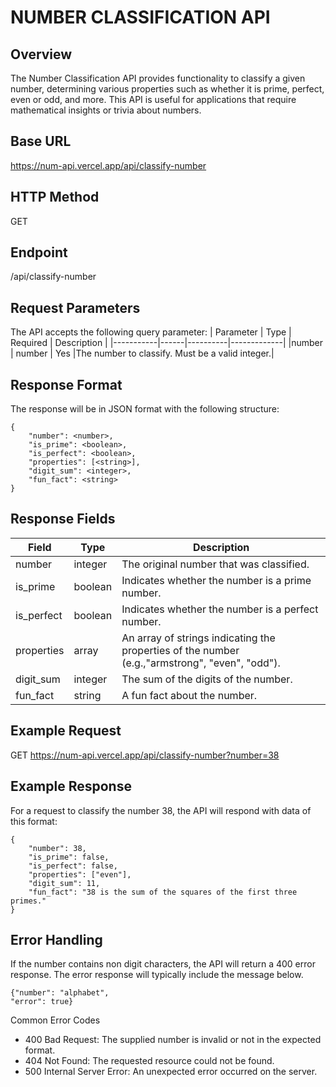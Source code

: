 # NUMBER CLASSIFICATION API

## Overview
The Number Classification API provides functionality to classify a given number, determining various properties such as whether it is prime, perfect, even or odd, and more. This API is useful for applications that require mathematical insights or trivia about numbers.

## Base URL
https://num-api.vercel.app/api/classify-number

## HTTP Method
GET

## Endpoint
/api/classify-number

## Request Parameters
The API accepts the following query parameter:
| Parameter | Type | Required | Description |
|-----------|------|----------|-------------|
|number     | number | Yes    |The number to classify. Must be a valid integer.|


## Response Format
The response will be in JSON format with the following structure:
```
{
    "number": <number>,
    "is_prime": <boolean>,
    "is_perfect": <boolean>,
    "properties": [<string>],
    "digit_sum": <integer>,
    "fun_fact": <string>
}
```

## Response Fields
| Field | Type | Description |
|-------|------|-------------|
| number | integer | The original number that was classified.|
|is_prime |	boolean | Indicates whether the number is a prime number.|
|is_perfect | boolean |	Indicates whether the number is a perfect number.|
|properties | array | An array of strings indicating the properties of the number (e.g.,"armstrong", "even", "odd").|
|digit_sum | integer | The sum of the digits of the number.|
|fun_fact |	string | A fun fact about the number.|


## Example Request
GET https://num-api.vercel.app/api/classify-number?number=38

## Example Response
For a request to classify the number 38, the API will respond with data of this format:
```
{
    "number": 38,
    "is_prime": false,
    "is_perfect": false,
    "properties": ["even"],
    "digit_sum": 11,
    "fun_fact": "38 is the sum of the squares of the first three primes."
}
```

## Error Handling
If the number contains non digit characters, the API will return a 400 error response. The error response will typically include the message below.

```
{"number": "alphabet", 
"error": true}

```
Common Error Codes
- 400 Bad Request: The supplied number is invalid or not in the expected format.
- 404 Not Found: The requested resource could not be found.
- 500 Internal Server Error: An unexpected error occurred on the server.




